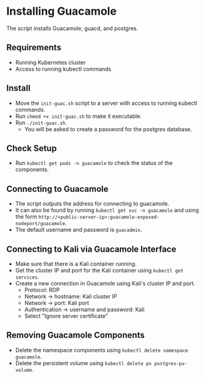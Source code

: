 # Installing Guacamole

The script installs Guacamole, guacd, and postgres. 

## Requirements
- Running Kubernetes cluster
- Access to running kubectl commands

## Install
- Move the `init-guac.sh` script to a server with access to running kubectl commands.
- Run `chmod +x init-guac.sh` to make it executable.
- Run `./init-guac.sh`.
    - You will be asked to create a password for the postgres database.

## Check Setup
- Run `kubectl get pods -n guacamole` to check the status of the components. 

## Connecting to Guacamole
- The script outputs the address for connecting to guacamole. 
- It can also be found by running `kubectl get svc -n guacamole` and using the form `http://<public-server-ip>:guacamole-exposed-nodeport/guacamole`.
- The default username and password is `guacadmin`.

## Connecting to Kali via Guacamole Interface
- Make sure that there is a Kali container running. 
- Get the cluster IP and port for the Kali container using `kubectl get services`.
- Create a new connection in Guacamole using Kali's cluster IP and port. 
  - Protocol: RDP
  - Network -> hostname: Kali cluster IP
  - Network -> port: Kali port
  - Authentication -> username and password: Kali
  - Select "Ignore server certificate"

## Removing Guacamole Components
- Delete the namespace components using `kubectl delete namespace guacamole`.
- Delete the persistent volume using `kubectl delete pv postgres-pv-volume`.